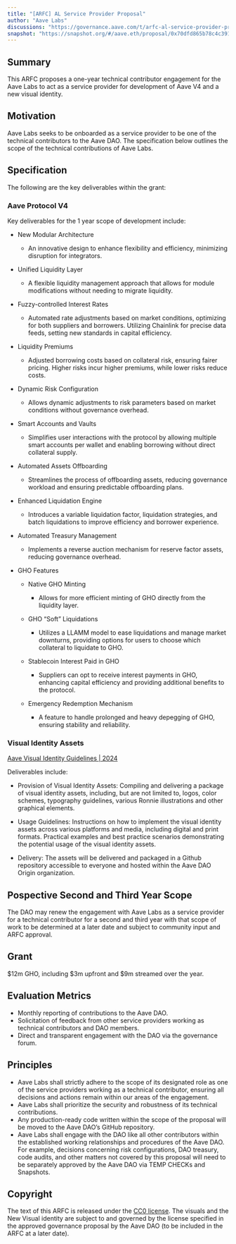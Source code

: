 ```yaml
---
title: "[ARFC] AL Service Provider Proposal"
author: "Aave Labs"
discussions: "https://governance.aave.com/t/arfc-al-service-provider-proposal/17974"
snapshot: "https://snapshot.org/#/aave.eth/proposal/0x70dfd865b78c4c391e2b0729b907d152e6e8a0da683416d617d8f84782036349"
---
```


## Summary

This ARFC proposes a one-year technical contributor engagement for the Aave Labs to act as a service provider for development of Aave V4 and a new visual identity.

## Motivation

Aave Labs seeks to be onboarded as a service provider to be one of the technical contributors to the Aave DAO. The specification below outlines the scope of the technical contributions of Aave Labs.

## Specification

The following are the key deliverables within the grant:

### Aave Protocol V4

Key deliverables for the 1 year scope of development include:

- New Modular Architecture

  - An innovative design to enhance flexibility and efficiency, minimizing disruption for integrators.

- Unified Liquidity Layer

  - A flexible liquidity management approach that allows for module modifications without needing to migrate liquidity.

- Fuzzy-controlled Interest Rates

  - Automated rate adjustments based on market conditions, optimizing for both suppliers and borrowers. Utilizing Chainlink for precise data feeds, setting new standards in capital efficiency.

- Liquidity Premiums

  - Adjusted borrowing costs based on collateral risk, ensuring fairer pricing. Higher risks incur higher premiums, while lower risks reduce costs.

- Dynamic Risk Configuration

  - Allows dynamic adjustments to risk parameters based on market conditions without governance overhead.

- Smart Accounts and Vaults

  - Simplifies user interactions with the protocol by allowing multiple smart accounts per wallet and enabling borrowing without direct collateral supply.

- Automated Assets Offboarding

  - Streamlines the process of offboarding assets, reducing governance workload and ensuring predictable offboarding plans.

- Enhanced Liquidation Engine

  - Introduces a variable liquidation factor, liquidation strategies, and batch liquidations to improve efficiency and borrower experience.

- Automated Treasury Management

  - Implements a reverse auction mechanism for reserve factor assets, reducing governance overhead.

- GHO Features

  - Native GHO Minting

    - Allows for more efficient minting of GHO directly from the liquidity layer.

  - GHO “Soft” Liquidations

    - Utilizes a LLAMM model to ease liquidations and manage market downturns, providing options for users to choose which collateral to liquidate to GHO.

  - Stablecoin Interest Paid in GHO

    - Suppliers can opt to receive interest payments in GHO, enhancing capital efficiency and providing additional benefits to the protocol.

  - Emergency Redemption Mechanism
    - A feature to handle prolonged and heavy depegging of GHO, ensuring stability and reliability.

### Visual Identity Assets

[Aave Visual Identity Guidelines | 2024](https://www.youtube.com/watch?v=TQHLCACwnbE)

Deliverables include:

- Provision of Visual Identity Assets: Compiling and delivering a package of visual identity assets, including, but are not limited to, logos, color schemes, typography guidelines, various Ronnie illustrations and other graphical elements.

- Usage Guidelines: Instructions on how to implement the visual identity assets across various platforms and media, including digital and print formats. Practical examples and best practice scenarios demonstrating the potential usage of the visual identity assets.

- Delivery: The assets will be delivered and packaged in a Github repository accessible to everyone and hosted within the Aave DAO Origin organization.

## Pospective Second and Third Year Scope

The DAO may renew the engagement with Aave Labs as a service provider for a technical contributor for a second and third year with that scope of work to be determined at a later date and subject to community input and ARFC approval.

## Grant

$12m GHO, including $3m upfront and $9m streamed over the year.

## Evaluation Metrics

- Monthly reporting of contributions to the Aave DAO.
- Solicitation of feedback from other service providers working as technical contributors and DAO members.
- Direct and transparent engagement with the DAO via the governance forum.

## Principles

- Aave Labs shall strictly adhere to the scope of its designated role as one of the service providers working as a technical contributor, ensuring all decisions and actions remain within our areas of the engagement.
- Aave Labs shall prioritize the security and robustness of its technical contributions.
- Any production-ready code written within the scope of the proposal will be moved to the Aave DAO’s GitHub repository.
- Aave Labs shall engage with the DAO like all other contributors within the established working relationships and procedures of the Aave DAO. For example, decisions concerning risk configurations, DAO treasury, code audits, and other matters not covered by this proposal will need to be separately approved by the Aave DAO via TEMP CHECKs and Snapshots.

## Copyright

The text of this ARFC is released under the [CC0 license](https://creativecommons.org/publicdomain/zero/1.0/). The visuals and the New Visual identity are subject to and governed by the license specified in the approved governance proposal by the Aave DAO (to be included in the ARFC at a later date).

